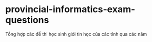 # provincial-informatics-exam-questions
Tổng hợp các đề thi học sinh giỏi tin học của các tỉnh qua các năm

